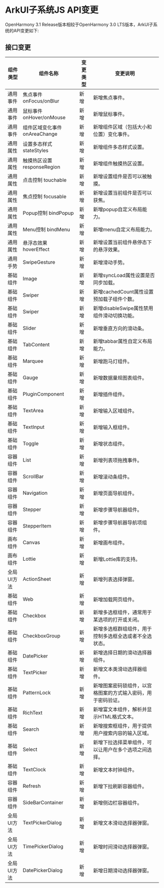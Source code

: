 # ArkUI子系统JS API变更

OpenHarmony 3.1 Release版本相较于OpenHarmony 3.0 LTS版本，ArkUI子系统的API变更如下:

## 接口变更

| 组件类型   | 组件名称                      | 变更类型 | 变更说明                                                     |
| ---------- | ----------------------------- | -------- | ------------------------------------------------------------ |
| 通用事件   | 焦点事件 onFocus/onBlur       | 新增     | 新增焦点事件。                                               |
| 通用事件   | 鼠标事件 onHover/onMouse      | 新增     | 新增鼠标事件。                                               |
| 通用事件   | 组件区域变化事件 onAreaChange | 新增     | 新增组件区域（包括大小和位置）变化事件。                     |
| 通用属性   | 设置多态样式 stateStyles      | 新增     | 新增组件多态样式设置。                                       |
| 通用属性   | 触摸热区设置 responseRegion   | 新增     | 新增组件触摸热区设置。                                       |
| 通用属性   | 点击控制 touchable            | 新增     | 新增设置组件是否可以被触摸。                                 |
| 通用属性   | 焦点控制 focusable            | 新增     | 新增设置当前组件是否可以获焦。                               |
| 通用属性   | Popup控制 bindPopup           | 新增     | 新增popup自定义布局能力。                                    |
| 通用属性   | Menu控制 bindMenu             | 新增     | 新增menu自定义布局能力。                                     |
| 通用属性   | 悬浮态效果 hoverEffect        | 新增     | 新增设置当前组件悬停态下的悬浮效果。                         |
| 通用手势   | SwipeGesture                  | 新增     | 新增滑动手势。                                               |
| 基础组件   | Image                         | 新增     | 新增syncLoad属性设置是否同步加载。                           |
| 基础组件   | Swiper                        | 新增     | 新增cachedCount属性设置预加载子组件个数。                    |
| 基础组件   | Swiper                        | 新增     | 新增disableSwipe属性禁用组件滑动切换功能。                   |
| 基础组件   | Slider                        | 新增     | 新增垂直方向的滑动条。                                       |
| 基础组件   | TabContent                    | 新增     | 新增tabbar属性自定义布局能力。                               |
| 基础组件   | Marquee                       | 新增     | 新增跑马灯组件。                                             |
| 基础组件   | Gauge                         | 新增     | 新增数据量规图表组件。                                       |
| 基础组件   | PluginComponent               | 新增     | 新增插件组件。                                               |
| 基础组件   | TextArea                      | 新增     | 新增输入区域组件。                                           |
| 基础组件   | TextInput                     | 新增     | 新增输入框组件。                                             |
| 基础组件   | Toggle                        | 新增     | 新增状态组件。                                               |
| 容器组件   | List                          | 新增     | 新增列表项拖拽事件。                                         |
| 容器组件   | ScrollBar                     | 新增     | 新增滚动条组件。                                             |
| 容器组件   | Navigation                    | 新增     | 新增页面导航组件。                                           |
| 容器组件   | Stepper                       | 新增     | 新增步骤导航器组件。                                         |
| 容器组件   | StepperItem                   | 新增     | 新增步骤导航器导航项组件。                                   |
| 画布组件   | Canvas                        | 新增     | 新增画布组件。                                               |
| 画布组件   | Lottie                        | 新增     | 新增Lottie库的支持。                                         |
| 全局UI方法 | ActionSheet                   | 新增     | 新增列表选择弹窗。                                           |
| 基础组件   | Web                           | 新增     | 新增加载网页组件。                                           |
| 基础组件   | Checkbox                      | 新增     | 新增多选框组件，通常用于某选项的打开或关闭。                 |
| 基础组件   | CheckboxGroup                 | 新增     | 新增多选框群组组件，用于控制多选框全选或者不全选状态。       |
| 基础组件   | DatePicker                    | 新增     | 新增选择日期的滑动选择器组件。                               |
| 基础组件   | TextPicker                    | 新增     | 新增文本类滑动选择器组件。                                   |
| 基础组件   | PatternLock                   | 新增     | 新增图案密码锁组件，以宫格图案的方式输入密码，用于密码验证。 |
| 基础组件   | RichText                      | 新增     | 新增富文本组件，解析并显示HTML格式文本。                     |
| 基础组件   | Search                        | 新增     | 新增搜索框组件，用于提供用户搜索内容的输入区域。             |
| 基础组件   | Select                        | 新增     | 新增下拉选择菜单组件，可以让用户在多个选项之间选择。         |
| 基础组件   | TextClock                     | 新增     | 新增文本时钟组件。                                           |
| 容器组件   | Refresh                       | 新增     | 新增下拉刷新容器组件。                                       |
| 容器组件   | SideBarContainer              | 新增     | 新增侧边栏容器组件。                                         |
| 全局UI方法 | TextPickerDialog              | 新增     | 新增文本滑动选择器弹窗。                                     |
| 全局UI方法 | TimePickerDialog              | 新增     | 新增时间滑动选择器弹窗。                                     |
| 全局UI方法 | DatePickerDialog              | 新增     | 新增日期滑动选择器弹窗。                                     |
